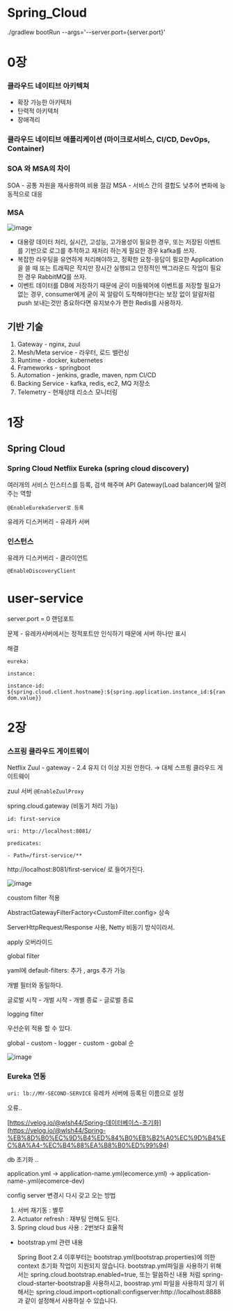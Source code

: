 # Spring_Cloud

./gradlew bootRun --args='--server.port={server.port}'

# 0장

### 클라우드 네이티브 아키텍쳐
- 확장 가능한 아키텍처
- 탄력적 아키텍처
- 장애격리

  
### 클라우드 네이티브 애플리케이션 (마이크로서비스, CI/CD, DevOps, Container)

### SOA 와 MSA의 차이
SOA - 공통 자원을 재사용하여 비용 절감
MSA - 서비스 간의 결합도 낮추어 변화에 능동적으로 대응

### MSA
![image](https://github.com/jihaneol/Spring_Cloud/assets/104291422/c6ad42cf-f124-460a-91ca-bed534e1f19f)

- 대용량 데이터 처리, 실시간, 고성능, 고가용성이 필요한 경우, 또는 저장된 이벤트를 기반으로 로그를 추적하고 재처리 하는게 필요한 경우 kafka를 쓰자.
- 복잡한 라우팅을 유연하게 처리해야하고, 정확한 요청-응답이 필요한 Application을 쓸 때 또는 트래픽은 작지만 장시간 실행되고 안정적인 백그라운드 작업이 필요한 경우 RabbitMQ를 쓰자.
- 이벤트 데이터를 DB에 저장하기 때문에 굳이 미들웨어에 이벤트를 저장할 필요가 없는 경우, consumer에게 굳이 꼭 알람이 도착해야한다는 보장 없이 알람처럼 push 보내는것만 중요하다면 유지보수가 편한 Redis를 사용하자.

## 기반 기술

1. Gateway - nginx, zuul
2. Mesh/Meta service -  라우터, 로드 밸런싱 
3. Runtime - docker, kubernetes
4. Frameworks - springboot
5. Automation - jenkins, gradle, maven, npm  CI/CD
6. Backing Service - kafka, redis, ec2, MQ  저장소
7. Telemetry - 현재상태 리소스 모니터링

# 1장

## Spring Cloud

### Spring Cloud Netflix Eureka (spring cloud discovery)

여러개의 서비스 인스터스를 등록, 검색 해주며 API Gateway(Load balancer)에 알려주는 역할 

`@EnableEurekaServer로 등록`

유레카 디스커버리 - 유레카 서버

### 인스턴스

유레카 디스커버리 - 클라이언트

`@EnableDiscoveryClient`

# user-service

server.port = 0  랜덤포트 

문제 - 유레카서버에서는 정적포트만 인식하기 때문에 서버 하나만 표시

해결  

`eureka:`  

`instance:`    

`instance-id: ${spring.cloud.client.hostname}:${spring.application.instance_id:${random.value}}`

# 2장

### 스프링 클라우드 게이트웨이

Netflix Zuul - gateway - 2.4 유지 더 이상 지원 안한다. → 대체 스프릥 클라우드 게이트웨이

zuul 서버 `@EnableZuulProxy`

spring.cloud.gateway (비동기 처리 가능)

`id: first-service`  

`uri: http://localhost:8081/`  

`predicates:`    

`- Path=/first-service/**`

http://localhost:8081/first-service/ 로 들어가진다.

![image](https://github.com/jihaneol/Spring_Cloud/assets/104291422/a09351ea-ede7-46da-86a1-7dead21d37a1)


coustom filter 적용

AbstractGatewayFilterFactory<CustomFilter.config> 상속 

ServerHttpRequest/Response 사용, Netty 비동기 방식이라서.

apply 오버라이드

global filter

yaml에 default-filters: 추가 , args 추가 가능

개별 필터와 동일하다.

글로벌 시작 - 개벌 시작 - 개별 종료 - 글로벌 종료

logging filter

우선순위 적용 할 수 있다. 

global - custom - logger - custom - gobal 순

![image](https://github.com/jihaneol/Spring_Cloud/assets/104291422/a47859b0-0d9b-4b57-8ca2-175ef431c94c)


### Eureka  연동

`uri: lb://MY-SECOND-SERVICE` 유레카 서버에 등록된 이름으로 설정

오류..

[https://velog.io/@wlsh44/Spring-데이터베이스-초기화](https://velog.io/@wlsh44/Spring-%EB%8D%B0%EC%9D%B4%ED%84%B0%EB%B2%A0%EC%9D%B4%EC%8A%A4-%EC%B4%88%EA%B8%B0%ED%99%94) 

db 초기화 ..

application.yml → application-name.yml(ecomerce.yml) → application-name-<profile>.yml(ecomerce-dev)

config server 변경시 다시 갖고 오는 방법

1. 서버 재기동 : 별루
2. Actuator refresh : 재부팅 안해도 된다.
3. Spring cloud bus 사용 : 2번보다 효율적
- bootstrap.yml 관련 내용
    
    Spring Boot 2.4 이후부터는 bootstrap.yml(bootstrap.properties)에 의한 context 초기화 작업이 지원되지 않습니다. bootstrap.yml파일을 사용하기 위해서는 spring.cloud.bootstrap.enabled=true, 또는 말씀하신 내용 처럼 spring-cloud-starter-bootstrap을 사용하시고, boostrap.yml 파일을 사용하지 않기 위해서는 spring.cloud.import=optionall:configserver:http://localhost:8888 과 같이 설정해서 사용하실 수 있습니다.
